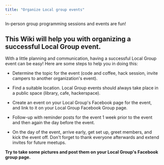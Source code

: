 ```yaml
---
title: "Organize Local group events"
---
```


In-person group programming sessions and events are fun!

## This Wiki will help you with organizing a successful Local Group event.

With a little planning and communication, having a successful Local Group event can be easy! Here are some steps to help you in doing this:

*   Determine the topic for the event (code and coffee, hack session, invite campers to another organization's event).

*   Find a suitable location. Local Group events should always take place in a public space (library, cafe, hackerspace).

*   Create an event on your Local Group's Facebook page for the event, and link to it on your Local Group Facebook Group page.

*   Follow-up with reminder posts for the event 1 week prior to the event and then again the day before the event.

*   On the day of the event, arrive early, get set up, greet members, and kick the event off. Don't forget to thank everyone afterwards and extend invites for future meetups.

**Try to take some pictures and post them on your Local Group's Facebook group page.**
